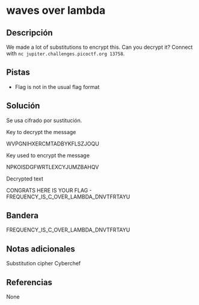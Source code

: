 # waves over lambda

## Descripción
We made a lot of substitutions to encrypt this. Can you decrypt it? Connect with `nc jupiter.challenges.picoctf.org 13758`.

## Pistas
- Flag is not in the usual flag format

## Solución
Se usa cifrado por sustitución.

Key to decrypt the message

WVPGNIHXERCMTADBYKFLSZJOQU

Key used to encrypt the message

NPKOISDGFWRTLEXCYJUMZBAHQV

Decrypted text

CONGRATS HERE IS YOUR FLAG - FREQUENCY_IS_C_OVER_LAMBDA_DNVTFRTAYU

## Bandera
FREQUENCY_IS_C_OVER_LAMBDA_DNVTFRTAYU

## Notas adicionales
Substitution cipher
Cyberchef

## Referencias
None